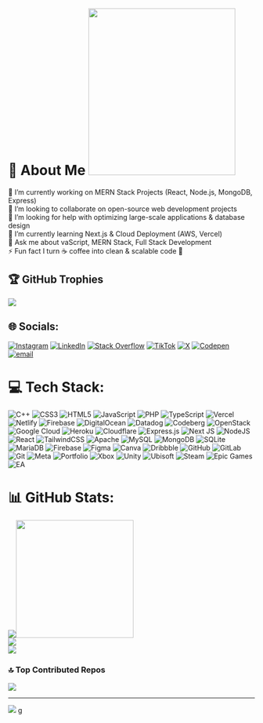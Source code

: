 
# 💫 About Me <img src="https://raw.githubusercontent.com/Ayushparikh-code/Ayushparikh-code/main/me.gif" width=300 height=340>
🔭 I’m currently working on MERN Stack Projects (React, Node.js, MongoDB, Express)<br>👯 I’m looking to collaborate on open-source web development projects<br>🤝 I’m looking for help with optimizing large-scale applications & database design<br>🌱 I’m currently learning Next.js & Cloud Deployment (AWS, Vercel)<br>💬 Ask me about vaScript, MERN Stack, Full Stack Development<br>⚡ Fun fact I turn ☕ coffee into clean & scalable code 🚀


## 🏆 GitHub Trophies
![](https://github-profile-trophy.vercel.app/?username=mirkashi&theme=tokyonight&no-frame=true&no-bg=true&margin-w=4)

## 🌐 Socials:
[![Instagram](https://img.shields.io/badge/Instagram-%23E4405F.svg?logo=Instagram&logoColor=white)](https://instagram.com/https://www.instagram.com/mrswebdev/#) [![LinkedIn](https://img.shields.io/badge/LinkedIn-%230077B5.svg?logo=linkedin&logoColor=white)](https://linkedin.com/in/https://www.linkedin.com/in/mir-kashif-28987428b) [![Stack Overflow](https://img.shields.io/badge/-Stackoverflow-FE7A16?logo=stack-overflow&logoColor=white)](https://stackoverflow.com/users/user:29475966) [![TikTok](https://img.shields.io/badge/TikTok-%23000000.svg?logo=TikTok&logoColor=white)](https://tiktok.com/@https://www.tiktok.com/@looploard10?lang=en-GB) [![X](https://img.shields.io/badge/X-black.svg?logo=X&logoColor=white)](https://x.com/https://x.com/LoopLoard10) [![Codepen](https://img.shields.io/badge/Codepen-000000?logo=codepen&logoColor=white)](https://codepen.io/https://codepen.io/mirkashi10) [![email](https://img.shields.io/badge/Email-D14836?logo=gmail&logoColor=white)](mailto:mirkashi111@gmail.com) 

# 💻 Tech Stack:
![C++](https://img.shields.io/badge/c++-%2300599C.svg?style=plastic&logo=c%2B%2B&logoColor=white) ![CSS3](https://img.shields.io/badge/css3-%231572B6.svg?style=plastic&logo=css3&logoColor=white) ![HTML5](https://img.shields.io/badge/html5-%23E34F26.svg?style=plastic&logo=html5&logoColor=white) ![JavaScript](https://img.shields.io/badge/javascript-%23323330.svg?style=plastic&logo=javascript&logoColor=%23F7DF1E) ![PHP](https://img.shields.io/badge/php-%23777BB4.svg?style=plastic&logo=php&logoColor=white) ![TypeScript](https://img.shields.io/badge/typescript-%23007ACC.svg?style=plastic&logo=typescript&logoColor=white) ![Vercel](https://img.shields.io/badge/vercel-%23000000.svg?style=plastic&logo=vercel&logoColor=white) ![Netlify](https://img.shields.io/badge/netlify-%23000000.svg?style=plastic&logo=netlify&logoColor=#00C7B7) ![Firebase](https://img.shields.io/badge/firebase-%23039BE5.svg?style=plastic&logo=firebase) ![DigitalOcean](https://img.shields.io/badge/DigitalOcean-%230167ff.svg?style=plastic&logo=digitalOcean&logoColor=white) ![Datadog](https://img.shields.io/badge/datadog-%23632CA6.svg?style=plastic&logo=datadog&logoColor=white) ![Codeberg](https://img.shields.io/badge/Codeberg-2185D0?style=plastic&logo=Codeberg&logoColor=white) ![OpenStack](https://img.shields.io/badge/Openstack-%23f01742.svg?style=plastic&logo=openstack&logoColor=white) ![Google Cloud](https://img.shields.io/badge/GoogleCloud-%234285F4.svg?style=plastic&logo=google-cloud&logoColor=white) ![Heroku](https://img.shields.io/badge/heroku-%23430098.svg?style=plastic&logo=heroku&logoColor=white) ![Cloudflare](https://img.shields.io/badge/Cloudflare-F38020?style=plastic&logo=Cloudflare&logoColor=white) ![Express.js](https://img.shields.io/badge/express.js-%23404d59.svg?style=plastic&logo=express&logoColor=%2361DAFB) ![Next JS](https://img.shields.io/badge/Next-black?style=plastic&logo=next.js&logoColor=white) ![NodeJS](https://img.shields.io/badge/node.js-6DA55F?style=plastic&logo=node.js&logoColor=white) ![React](https://img.shields.io/badge/react-%2320232a.svg?style=plastic&logo=react&logoColor=%2361DAFB) ![TailwindCSS](https://img.shields.io/badge/tailwindcss-%2338B2AC.svg?style=plastic&logo=tailwind-css&logoColor=white) ![Apache](https://img.shields.io/badge/apache-%23D42029.svg?style=plastic&logo=apache&logoColor=white) ![MySQL](https://img.shields.io/badge/mysql-4479A1.svg?style=plastic&logo=mysql&logoColor=white) ![MongoDB](https://img.shields.io/badge/MongoDB-%234ea94b.svg?style=plastic&logo=mongodb&logoColor=white) ![SQLite](https://img.shields.io/badge/sqlite-%2307405e.svg?style=plastic&logo=sqlite&logoColor=white) ![MariaDB](https://img.shields.io/badge/MariaDB-003545?style=plastic&logo=mariadb&logoColor=white) ![Firebase](https://img.shields.io/badge/firebase-a08021?style=plastic&logo=firebase&logoColor=ffcd34) ![Figma](https://img.shields.io/badge/figma-%23F24E1E.svg?style=plastic&logo=figma&logoColor=white) ![Canva](https://img.shields.io/badge/Canva-%2300C4CC.svg?style=plastic&logo=Canva&logoColor=white) ![Dribbble](https://img.shields.io/badge/Dribbble-EA4C89?style=plastic&logo=dribbble&logoColor=white) ![GitHub](https://img.shields.io/badge/github-%23121011.svg?style=plastic&logo=github&logoColor=white) ![GitLab](https://img.shields.io/badge/gitlab-%23181717.svg?style=plastic&logo=gitlab&logoColor=white) ![Git](https://img.shields.io/badge/git-%23F05033.svg?style=plastic&logo=git&logoColor=white) ![Meta](https://img.shields.io/badge/Meta-%230467DF.svg?style=plastic&logo=Meta&logoColor=white) ![Portfolio](https://img.shields.io/badge/Portfolio-%23000000.svg?style=plastic&logo=firefox&logoColor=#FF7139) ![Xbox](https://img.shields.io/badge/xbox-%23107C10.svg?style=plastic&logo=xbox&logoColor=white) ![Unity](https://img.shields.io/badge/unity-%23000000.svg?style=plastic&logo=unity&logoColor=white) ![Ubisoft](https://img.shields.io/badge/Ubisoft-%23F5F5F5.svg?style=plastic&logo=Ubisoft&logoColor=black) ![Steam](https://img.shields.io/badge/steam-%23000000.svg?style=plastic&logo=steam&logoColor=white) ![Epic Games](https://img.shields.io/badge/epicgames-%23313131.svg?style=plastic&logo=epicgames&logoColor=white) ![EA](https://img.shields.io/badge/ea-%23000000.svg?style=plastic&logo=ea&logoColor=white)

# 📊 GitHub Stats:
![](https://github-readme-stats.vercel.app/api?username=mirkashi&theme=codeSTACKr&hide_border=false&include_all_commits=false&count_private=false)<img src="https://raw.githubusercontent.com/Ayushparikh-code/Ayushparikh-code/main/new.gif" height=240/><br/>
![](https://nirzak-streak-stats.vercel.app/?user=mirkashi&theme=codeSTACKr&hide_border=false)<br/>
![](https://github-readme-stats.vercel.app/api/top-langs/?username=mirkashi&theme=codeSTACKr&hide_border=false&include_all_commits=false&count_private=false&layout=compact)
<p align="right">
</p>


### 🔝 Top Contributed Repos
![](https://github-contributor-stats.vercel.app/api?username=mirkashi&limit=5&theme=catppuccin_mocha&combine_all_yearly_contributions=true)

---
[![](https://visitcount.itsvg.in/api?id=mirkashi&icon=0&color=0)](https://visitcount.itsvg.in)
g



<!-- Proudly created with GPRM ( https://gprm.itsvg.in ) -->
